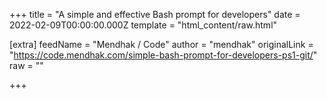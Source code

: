 
+++
title = "A simple and effective Bash prompt for developers"
date = 2022-02-09T00:00:00.000Z
template = "html_content/raw.html"

[extra]
feedName = "Mendhak / Code"
author = "mendhak"
originalLink = "https://code.mendhak.com/simple-bash-prompt-for-developers-ps1-git/"
raw = ""

+++


